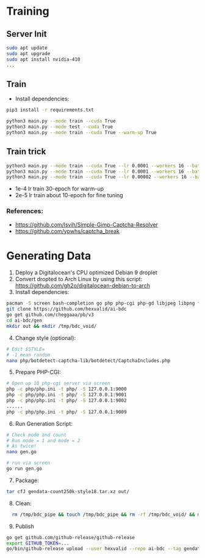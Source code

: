 # Training

## Server Init
```bash
sudo apt update
sudo apt upgrade
sudo apt install nvidia-410
...

```

## Train
- Install dependencies:
```bash
pip3 install -r requirements.txt
```

```bash
python3 main.py --mode train --cuda True
python3 main.py --mode test --cuda True
python3 main.py --mode train --cuda True --warm-up True
```

## Train trick
```bash
python3 main.py --mode train --cuda True --lr 0.0001 --workers 16 --batch-size 128 --epoch 30
python3 main.py --mode train --cuda True --lr 0.0001 --workers 16 --batch-size 128 --epoch 50 --warm-up True
python3 main.py --mode train --cuda True --lr 0.00002 --workers 16 --batch-size 128 --epoch 10
```

- 1e-4 lr train 30-epoch for warm-up
- 2e-5 lr train about 10-epoch for fine tuning

### References:
- https://github.com/lsvih/Simple-Gimp-Captcha-Resolver
- https://github.com/ypwhs/captcha_break

# Generating Data

1. Deploy a Digitalocean's CPU optimized Debian 9 droplet
2. Convert dropted to Arch Linux by using this script: https://github.com/gh2o/digitalocean-debian-to-arch
3. Install dependencies: 
```bash
pacman -S screen bash-completion go php php-cgi php-gd libjpeg libpng fontconfig
git clone https://github.com/hexvalid/ai-bdc
go get github.com/cheggaaa/pb/v3
cd ai-bdc/gen
mkdir out && mkdir /tmp/bdc_void/
```

4. Change style (optional):
```bash
# Edit $STYLE=
# -1 mean random
nano php/botdetect-captcha-lib/botdetect/CaptchaIncludes.php
```

5. Prepare PHP-CGI:
```bash
# Open up 10 php-cgi server via screen
php -c php/php.ini -t php/ -S 127.0.0.1:9000
php -c php/php.ini -t php/ -S 127.0.0.1:9001
php -c php/php.ini -t php/ -S 127.0.0.1:9002
......
php -c php/php.ini -t php/ -S 127.0.0.1:9009
```

6. Run Generation Script:
```bash
# Check mode and count
# Run mode = 1 and mode = 2
# As twice!
nano gen.go

# run via screen
go run gen.go
```

7. Package:
```bash
tar cfJ gendata-count250k-style18.tar.xz out/
```

8. Clean:
```bash
  rm /tmp/bdc_pipe && touch /tmp/bdc_pipe && rm -rf /tmp/bdc_void/ && mkdir /tmp/bdc_void/
```

9. Publish
```bash
go get github.com/github-release/github-release
export GITHUB_TOKEN=...
go/bin/github-release upload --user hexvalid --repo ai-bdc --tag gendatas --name "gendata-count250k-style18.tar.xz" --file gendata-count250k-style18.tar.xz
```

